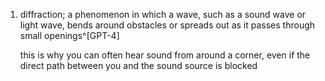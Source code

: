 1. diffraction; a phenomenon in which a wave, such as a sound wave or light wave, bends around obstacles or spreads out as it passes through small openings^[GPT-4]
   
   this is why you can often hear sound from around a corner, even if the direct path between you and the sound source is blocked